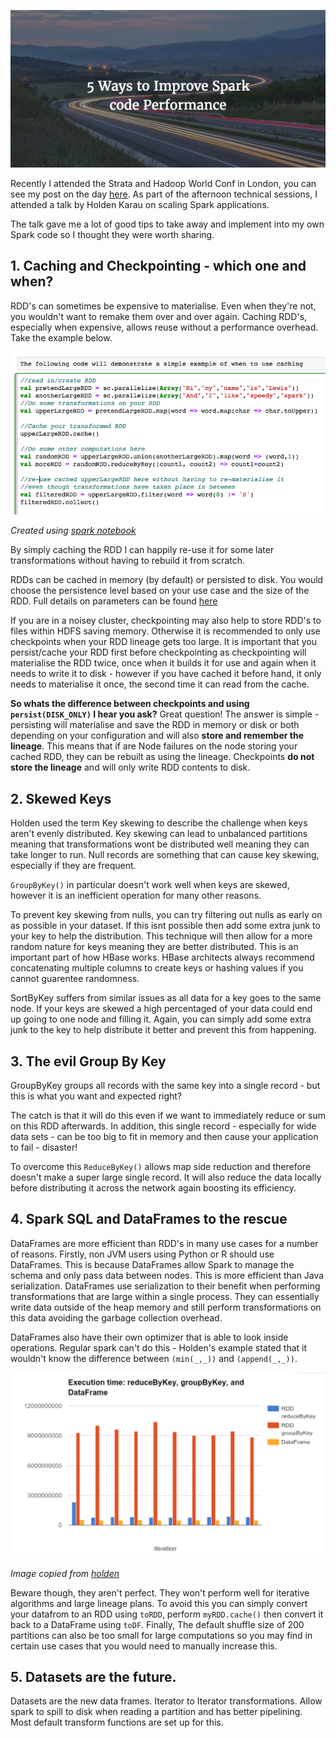 ![Spark Performance](../images/sparkperf.png)

Recently I attended the Strata and Hadoop World Conf in London, you can see my post on the day [here](http://www.lewisgavin.co.uk/Strata-Hadoop/). As part of the afternoon technical sessions, I attended a talk by Holden Karau on scaling Spark applications. 

The talk gave me a lot of good tips to take away and implement into my own Spark code so I thought they were worth sharing. 

## 1. Caching and Checkpointing -  which one and when? 

RDD's can sometimes be expensive to materialise. Even when they're not, you wouldn't want to remake them over and over again. Caching RDD's, especially when expensive, allows reuse without a performance overhead. Take the example below. 

![Spark caching](../images/spark-notebook-cache.png)


*Created using [spark notebook](http://spark-notebook.io/)*

By simply caching the RDD I can happily re-use it for some later transformations without having to rebuild it from scratch. 

RDDs can be cached in memory (by default) or persisted to disk. You would choose the persistence level based on your use case and the size of the RDD. Full details on parameters can be found [here](http://spark.apache.org/docs/latest/programming-guide.html#rdd-persistence)

If you are in a noisey cluster, checkpointing may also help to store RDD's to files within HDFS saving memory. Otherwise it is recommended to only use checkpoints when your RDD lineage gets too large. 
It is important that you persist/cache your RDD first before checkpointing as checkpointing will materialise the RDD twice, once when it builds it for use and again when it needs to write it to disk - however if you have cached it before hand, it only needs to materialise it once, the second time it can read from the cache.

**So whats the difference between checkpoints and using `persist(DISK_ONLY)` I hear you ask?**
Great question! The answer is simple - persisting will materialise and save the RDD in memory or disk or both depending on your configuration and will also **store and remember the lineage**. 
This means that if are Node failures on the node storing your cached RDD, they can be rebuilt as using the lineage. Checkpoints **do not store the lineage** and will only write RDD contents to disk.

## 2. Skewed Keys 

Holden used the term Key skewing to describe the challenge when keys aren't evenly distributed. Key skewing can lead to unbalanced partitions meaning that transformations wont be distributed well meaning they can take longer to run. Null records are something that can cause key skewing, especially if they are frequent. 

`GroupByKey()` in particular doesn't work well when keys are skewed, however it is an inefficient operation for many other reasons. 

To prevent key skewing from nulls, you can try filtering out nulls as early on as possible in your dataset. If this isnt possible then add some extra junk to your key to help the distribution. This technique will then allow for a more random nature for keys meaning they are better distributed. This is an important part of how HBase works. HBase architects always recommend concatenating multiple columns to create keys or hashing values if you cannot guarentee randomness. 

SortByKey suffers from similar issues as all data for a key goes to the same node. If your keys are skewed a high percentaged of your data could end up going to one node and filling it. Again, you can simply add some extra junk to the key to help distribute it better and prevent this from happening.

## 3. The evil Group By Key

GroupByKey groups all records with the same key into a single record - but this is what you want and expected right?

The catch is that it will do this even if we want to immediately reduce or sum on this RDD afterwards. In addition, this single record - especially for wide data sets - can be too big to fit in memory and then cause your application to fail - disaster! 

To overcome this `ReduceByKey()` allows map side reduction and therefore doesn't make a super large single record. It will also reduce the data locally before distributing it across the network again boosting its efficiency.


## 4. Spark SQL and DataFrames to the rescue

DataFrames are more efficient than RDD's in many use cases for a number of reasons. Firstly, non JVM users using Python or R should use DataFrames. This is because DataFrames allow Spark to manage the schema and only pass data between nodes. This is more efficient than Java serialization. DataFrames use serialization to their benefit when performing transformations that are large within a single process. They can essentially write data outside of the heap memory and still perform transformations on this data avoiding the garbage collection overhead.

DataFrames also have their own optimizer that is able to look inside operations. Regular spark can't do this - Holden's example stated that it wouldn't know the difference between `(min(_,_))` and `(append(_,_))`. 

![Group vs Reduce vs RDD](../images/reducevsgroup.png)

*Image copied from [holden](http://www.slideshare.net/hkarau/beyond-shuffling-strata-london-2016)*

Beware though, they aren't perfect. They won't perform well for iterative algorithms and large lineage plans. To avoid this you can simply convert your datafrom to an RDD using `toRDD`, perform `myRDD.cache()` then convert it back to a DataFrame using `toDF`. Finally, The default shuffle size of 200 partitions can also be too small for large computations so you may find in certain use cases that you would need to manually increase this.

## 5. Datasets are the future. 

Datasets are the new data frames. Iterator to Iterator transformations. Allow spark to spill to disk when reading a partition and has better pipelining. Most default transform functions are set up for this. 

